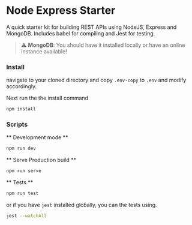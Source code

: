# Node Express Starter
A quick starter kit for building REST APIs using NodeJS, Express and MongoDB. 
Includes babel for compiling and Jest for testing.

> :warning: **MongoDB**: You should have it installed locally or have an online instance available!

### Install
navigate to your cloned directory and copy `.env-copy` to `.env` and modify accordingly.

Next run the the install command
```bash
npm install 
```

### Scripts

** Development mode **
```bash
npm run dev
```

** Serve Production build **
```bash
npm run serve
```

** Tests **
```bash
npm run test
```

or if you have `jest` installed globally, you can the tests using.

```bash
jest --watchAll
```